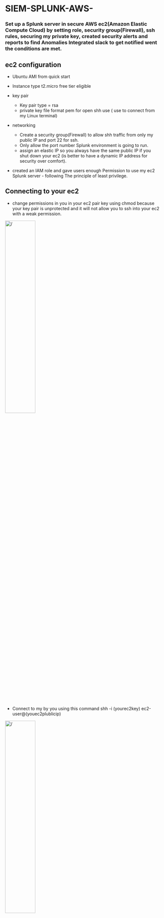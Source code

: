# SIEM-SPLUNK-AWS-

<h3> Set up a Splunk server in secure AWS ec2(Amazon Elastic Compute Cloud) by setting role, security group(Firewall), ssh rules, securing my private key, created security alerts and reports to find Anomalies Integrated slack to get notified went the conditions are met. <h3>
 
 <h2> ec2 configuration </h2>

- Ubuntu AMI from quick start                                                           
- Instance type t2.micro free tier eligible
- key pair
  -  Key pair type = rsa
  -  private key file format  pem for open shh use ( use to connect from my Linux terminal) 
- networking  
  -  Create a security group(Firewall)  to allow  shh traffic from only my public IP and port 22 for ssh.
  -  Only allow the port number Splunk environment is going to run.
  -  assign an elastic IP so you always have the same public IP if you shut down your ec2 (is better to have a dynamic IP address for security over comfort).
  
- created an IAM role and gave users enough Permission to use my ec2 Splunk server - following The principle of least privilege.
  
 <h2> Connecting to your ec2 </h2>
  
 - change permissions in you in your ec2 pair key using chmod because your key pair is unprotected  and it will not allow you to ssh into your ec2 with a weak permission. 
 
  <img src="https://i.imgur.com/vQUYDFL.png" height="40%" width="44%" alt=/> 
  
- Connect to my by you using this command shh -i (yourec2key) ec2-user@(youec2plublicip)
  
 <img src="https://i.imgur.com/aR7SMmb.png" height="40%" width="44%" alt=/> 
 
  <h2>Installing and configuring SPLUNK in a ec2</h2>
  
- You need to log in to your SPLUNK account and select the command line option to download. copy the Linux command and paste it into your terminal.

  <img src="https://i.imgur.com/2Gk6kNW.png" height="40%" width="44%" alt=/> 

- After downloading your file tar you download the file you use = tar -xvzf (name of your download file)
- Next, you got to start Splunk from your bin directory using (./splunk start) and set your username and password.

Then I went to my Splunk address web server the is going to be HTTP://(your ec2 public IP):(your assign port).
  
  <img src="https://i.imgur.com/JdJgW33.png" height="40%" width="44%" alt=/> 
  
  - To make my Splunk web server start at boot you got to type this commands in your bin directory.
    - ./splunk enable boot-start
    - systemctl enable splunk
    - sysmtemctl start splunk

 <h2> Slack Notification Alert </h2> 
 
 Integrated Slack Notification Alert to get notified of my Splunk alerts if conditions are met.

 <img src="https://i.imgur.com/O8PN9hd.png" height="40%" width="44%" alt=/>
 
 - Set up a dummy slack instance.
 - Install Slack Notification Alert Splunk plugging.
 - Install the incoming webhook in your Slack instance.
     -  Added to your desired channel.
     -  Copied the URL of your webhook. 
 In Splunk get manage action >slack> Setup Slack Alerts >paste your webhook URL and save.
 - Can be used this be used in  sections Trigger Actions

<img src="https://i.imgur.com/PVOCOul.png" height="40%" width="44%" alt=/>

<h2>Created an alert that triggers if there is an unusually high number of failed login attempts.</h2>

 <img src="https://imgur.com/8wqjIpe.png" height="40%" width="44%" alt=/>

Set Trigger Conditions to the number of results if the condition is greater than 10.
 
 <img src= "https://imgur.com/tObcU0q.png" height="20%" width="34%" alt=/>
 
Set the alert to notify me via Slack.

<img src= "https://imgur.com/obcPkwO.png" height="20%" width="34%" alt=/>

 

